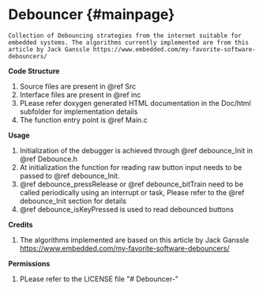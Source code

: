 Debouncer                      {#mainpage}
============
    Collection of Debouncing strategies from the internet suitable for embedded systems. The algorithms currently implemented are from this article by Jack Ganssle https://www.embedded.com/my-favorite-software-debouncers/

**Code Structure**

1. Source files are present in @ref Src
2. Interface files are present in @ref inc
3. PLease refer doxygen generated HTML documentation in the Doc/html subfolder for implementation details
4. The function entry point is @ref Main.c

**Usage**

1. Initialization of the debugger is achieved through @ref debounce_Init in @ref Debounce.h
2. At initialization the function for reading raw button input needs to be passed to @ref debounce_Init.
3. @ref debounce_pressRelease or @ref debounce_bitTrain need to be called periodically using an interrupt or task, Please refer to the @ref debounce_Init section for details 
4. @ref debounce_isKeyPressed is used to read debounced buttons


**Credits**
1. The algorithms implemented are based on this article by Jack Ganssle 
https://www.embedded.com/my-favorite-software-debouncers/


**Permissions**

1. PLease refer to the LICENSE file "# Debouncer-" 
